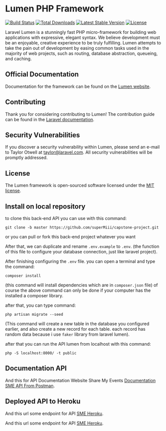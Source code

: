 # Lumen PHP Framework

[![Build Status](https://travis-ci.org/laravel/lumen-framework.svg)](https://travis-ci.org/laravel/lumen-framework)
[![Total Downloads](https://img.shields.io/packagist/dt/laravel/framework)](https://packagist.org/packages/laravel/lumen-framework)
[![Latest Stable Version](https://img.shields.io/packagist/v/laravel/framework)](https://packagist.org/packages/laravel/lumen-framework)
[![License](https://img.shields.io/packagist/l/laravel/framework)](https://packagist.org/packages/laravel/lumen-framework)

Laravel Lumen is a stunningly fast PHP micro-framework for building web applications with expressive, elegant syntax. We believe development must be an enjoyable, creative experience to be truly fulfilling. Lumen attempts to take the pain out of development by easing common tasks used in the majority of web projects, such as routing, database abstraction, queueing, and caching.

## Official Documentation

Documentation for the framework can be found on the [Lumen website](https://lumen.laravel.com/docs).

## Contributing

Thank you for considering contributing to Lumen! The contribution guide can be found in the [Laravel documentation](https://laravel.com/docs/contributions).

## Security Vulnerabilities

If you discover a security vulnerability within Lumen, please send an e-mail to Taylor Otwell at taylor@laravel.com. All security vulnerabilities will be promptly addressed.

## License

The Lumen framework is open-sourced software licensed under the [MIT license](https://opensource.org/licenses/MIT).

## Install on local repository

to clone this back-end API you can use with this command:

```
git clone -b master https://github.com/superMiii/capstone-project.git
```

or you can pull or fork this back-end project whatever you want

After that, we can duplicate and rename `.env.example` to `.env`. (the function of this file to configure your database connection, just like laravel project).

After finishing configuring the `.env` file. you can open a terminal and type the command:

```
composer install
```

(this command will install dependencies which are in `composer.json` file)
of course the above command can only be done if your computer has the installed a composer library.

after that, you can type command:

```
php artisan migrate --seed
```

(This command will create a new table in the database you configured earlier, and also create a new record for each table. each record has random data because i use `faker` library from laravel lumen).

after that you can run the API lumen from localhost with this command:

```
php -S localhost:8000/ -t public
```

## Documentation API

And this for API Documentation Website Share My Events [Documentation SME API From Postman](https://documenter.getpostman.com/view/12251477/UVJfjFdA).

## Deployed API to Heroku

And this url some endpoint for API [SME Heroku](https://sme-capstone-backend.herokuapp.com/api/v1/events).

And this url some endpoint for API [SME Heroku](https://sme-capstone-backend.herokuapp.com/api/v1/events/2).
